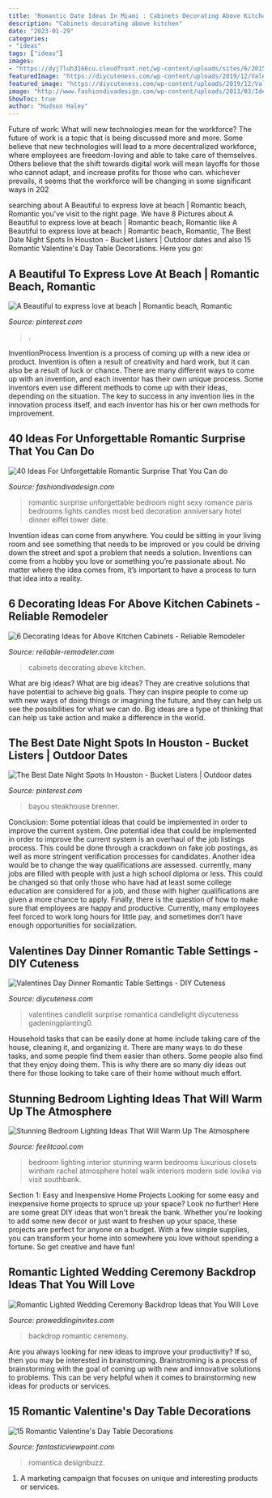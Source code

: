```yaml
---
title: "Romantic Date Ideas In Miami : Cabinets Decorating Above Kitchen"
description: "Cabinets decorating above kitchen"
date: "2023-01-29"
categories:
- "ideas"
tags: ["ideas"]
images:
- "https://dyj7luh3166cu.cloudfront.net/wp-content/uploads/sites/6/2015/07/14.jpg"
featuredImage: "https://diycuteness.com/wp-content/uploads/2019/12/Valentines-Day-Dinner-Romantic-Table-Settings-9.jpg"
featured_image: "https://diycuteness.com/wp-content/uploads/2019/12/Valentines-Day-Dinner-Romantic-Table-Settings-9.jpg"
image: "http://www.fashiondivadesign.com/wp-content/uploads/2013/03/Ideas-For-Unforgettable-Romantic-Surprise-31.jpg"
ShowToc: true
author: "Hudson Haley"
---
```



Future of work: What will new technologies mean for the workforce?
The future of work is a topic that is being discussed more and more. Some believe that new technologies will lead to a more decentralized workforce, where employees are freedom-loving and able to take care of themselves. Others believe that the shift towards digital work will mean layoffs for those who cannot adapt, and increase profits for those who can. whichever prevails, it seems that the workforce will be changing in some significant ways in 202
	

		
searching about A Beautiful to express love at beach | Romantic beach, Romantic you've visit to the right page. We have 8 Pictures about A Beautiful to express love at beach | Romantic beach, Romantic like A Beautiful to express love at beach | Romantic beach, Romantic, The Best Date Night Spots In Houston - Bucket Listers | Outdoor dates and also 15 Romantic Valentine&#039;s Day Table Decorations. Here you go:
		
    
## A Beautiful To Express Love At Beach | Romantic Beach, Romantic

<img loading=lazy src="https://i.pinimg.com/736x/1a/44/a3/1a44a337a02331e9793ebcd89753924b.jpg" onerror="this.onerror=null;this.src='https://tse2.mm.bing.net/th?id=OIP.Tc2O2SBp1gt0S-7EWgbNDQHaMu&amp;pid=15.1';" alt="A Beautiful to express love at beach | Romantic beach, Romantic">

_Source: pinterest.com_

>. 

	

InventionProcess
Invention is a process of coming up with a new idea or product. Invention is often a result of creativity and hard work, but it can also be a result of luck or chance. There are many different ways to come up with an invention, and each inventor has their own unique process. Some inventors even use different methods to come up with their ideas, depending on the situation. The key to success in any invention lies in the innovation process itself, and each inventor has his or her own methods for improvement.

    
## 40 Ideas For Unforgettable Romantic Surprise That You Can Do

<img loading=lazy src="http://www.fashiondivadesign.com/wp-content/uploads/2013/03/Ideas-For-Unforgettable-Romantic-Surprise-31.jpg" onerror="this.onerror=null;this.src='https://tse4.mm.bing.net/th?id=OIP.tu9m1fLqDO3mwJ1bd3ps1gHaFP&amp;pid=15.1';" alt="40 Ideas For Unforgettable Romantic Surprise That You Can do">

_Source: fashiondivadesign.com_

>romantic surprise unforgettable bedroom night sexy romance paris bedrooms lights candles most bed decoration anniversary hotel dinner eiffel tower date. 

	

Invention ideas can come from anywhere. You could be sitting in your living room and see something that needs to be improved or you could be driving down the street and spot a problem that needs a solution. Inventions can come from a hobby you love or something you’re passionate about. No matter where the idea comes from, it’s important to have a process to turn that idea into a reality.

    
## 6 Decorating Ideas For Above Kitchen Cabinets - Reliable Remodeler

<img loading=lazy src="https://dyj7luh3166cu.cloudfront.net/wp-content/uploads/sites/6/2015/07/14.jpg" onerror="this.onerror=null;this.src='https://tse4.mm.bing.net/th?id=OIP.wuTRyWnUxxm9hSaoNxI1jwHaLH&amp;pid=15.1';" alt="6 Decorating Ideas for Above Kitchen Cabinets - Reliable Remodeler">

_Source: reliable-remodeler.com_

>cabinets decorating above kitchen. 

	

What are big ideas?
What are big ideas? They are creative solutions that have potential to achieve big goals. They can inspire people to come up with new ways of doing things or imagining the future, and they can help us see the possibilities for what we can do. Big ideas are a type of thinking that can help us take action and make a difference in the world.

    
## The Best Date Night Spots In Houston - Bucket Listers | Outdoor Dates

<img loading=lazy src="https://i.pinimg.com/736x/29/76/d3/2976d3656560136ba952f4a76e560dfd.jpg" onerror="this.onerror=null;this.src='https://tse1.mm.bing.net/th?id=OIP.ziQ0R4MI6lI2iExEEOwXpwHaFL&amp;pid=15.1';" alt="The Best Date Night Spots In Houston - Bucket Listers | Outdoor dates">

_Source: pinterest.com_

>bayou steakhouse brenner. 

	

Conclusion: Some potential ideas that could be implemented in order to improve the current system.
One potential idea that could be implemented in order to improve the current system is an overhaul of the job listings process. This could be done through a crackdown on fake job postings, as well as more stringent verification processes for candidates. Another idea would be to change the way qualifications are assessed. currently, many jobs are filled with people with just a high school diploma or less. This could be changed so that only those who have had at least some college education are considered for a job, and those with higher qualifications are given a more chance to apply. Finally, there is the question of how to make sure that employees are happy and productive. Currently, many employees feel forced to work long hours for little pay, and sometimes don’t have enough opportunities for socialization.

    
## Valentines Day Dinner Romantic Table Settings - DIY Cuteness

<img loading=lazy src="https://diycuteness.com/wp-content/uploads/2019/12/Valentines-Day-Dinner-Romantic-Table-Settings-9.jpg" onerror="this.onerror=null;this.src='https://tse1.mm.bing.net/th?id=OIP.Xn-arz10oaYd3m-oGcJDgwHaNJ&amp;pid=15.1';" alt="Valentines Day Dinner Romantic Table Settings - DIY Cuteness">

_Source: diycuteness.com_

>valentines candlelit surprise romantica candlelight diycuteness gadeningplanting0. 

	

Household tasks that can be easily done at home include taking care of the house, cleaning it, and organizing it. There are many ways to do these tasks, and some people find them easier than others. Some people also find that they enjoy doing them. This is why there are so many diy ideas out there for those looking to take care of their home without much effort.

    
## Stunning Bedroom Lighting Ideas That Will Warm Up The Atmosphere

<img loading=lazy src="http://feelitcool.com/wp-content/uploads/2016/11/stunning-bedroom-lighting13.jpg" onerror="this.onerror=null;this.src='https://tse4.mm.bing.net/th?id=OIP.onvwJGV1PcsFBRBzeio4zgHaLG&amp;pid=15.1';" alt="Stunning Bedroom Lighting Ideas That Will Warm Up The Atmosphere">

_Source: feelitcool.com_

>bedroom lighting interior stunning warm bedrooms luxurious closets winham rachel atmosphere hotel walk interiors modern side lovika via visit southbank. 

	

Section 1: Easy and Inexpensive Home Projects
Looking for some easy and inexpensive home projects to spruce up your space? Look no further! Here are some great DIY ideas that won't break the bank.
Whether you're looking to add some new decor or just want to freshen up your space, these projects are perfect for anyone on a budget. With a few simple supplies, you can transform your home into somewhere you love without spending a fortune. So get creative and have fun!

    
## Romantic Lighted Wedding Ceremony Backdrop Ideas That You Will Love

<img loading=lazy src="https://www.proweddinginvites.com/blog/wp-content/uploads/2019/12/1-113.jpg" onerror="this.onerror=null;this.src='https://tse4.mm.bing.net/th?id=OIP.PRrHvE_EAXtS4dTEhGYbTwHaMW&amp;pid=15.1';" alt="Romantic Lighted Wedding Ceremony Backdrop Ideas that You Will Love">

_Source: proweddinginvites.com_

>backdrop romantic ceremony. 

	

Are you always looking for new ideas to improve your productivity? If so, then you may be interested in brainstroming. Brainstroming is a process of brainstorming with the goal of coming up with new and innovative solutions to problems. This can be very helpful when it comes to brainstorming new ideas for products or services.

    
## 15 Romantic Valentine&#039;s Day Table Decorations

<img loading=lazy src="http://www.fantasticviewpoint.com/wp-content/uploads/2014/01/e8f79256ead2a5efa30801168e79ecfd1.jpg" onerror="this.onerror=null;this.src='https://tse4.mm.bing.net/th?id=OIP.JS-84aQlQCO0oh0Rsm2adAHaFj&amp;pid=15.1';" alt="15 Romantic Valentine&#039;s Day Table Decorations">

_Source: fantasticviewpoint.com_

>romantica designbuzz. 

	

1. A marketing campaign that focuses on unique and interesting products or services.

